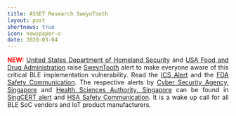 ```yaml
---
title: ASSET Research SweynTooth
layout: post
shortnews: true
icon: newspaper-o
date: 2020-03-04
---
```

<p style="text-align:justify">
<font color="red"><b>NEW:</b></font> 
<a href="https://www.dhs.gov/">United States Department of Homeland Security</a> and <a href="https://www.fda.gov/home">USA Food and Drug Administration</a> 
raise <a href="https://asset-group.github.io/disclosures/sweyntooth/">SweynTooth</a> alert to make everyone aware of this critical BLE implementation 
vulnerability. Read the <a href="https://www.us-cert.gov/ics/alerts/ics-alert-20-063-01">ICS Alert</a> and the <a href="https://www.fda.gov/medical-devices/safety-communications/sweyntooth-cybersecurity-vulnerabilities-may-affect-certain-medical-devices-fda-safety-communication">FDA Safety Communication</a>. The respective alerts by 
<a href="https://www.csa.gov.sg/">Cyber Security Agency, Singapore</a> and <a href="https://www.hsa.gov.sg/">Health Sciences Authority, Singapore</a> can be 
found in <a href="https://www.csa.gov.sg/singcert/alerts/multiple-vulnerabilities-in-bluetooth-low-energy-devices">SingCERT alert</a> and 
<a href="https://www.hsa.gov.sg/announcements/news/hsa-safety-communication-sweyntooth-cybersecurity-vulnerabilities-affecting-certain-bluetooth-enabled-medical-devices">HSA Safety Communication</a>. 
It is a wake up call for all BLE SoC vendors and IoT product manufacturers. 
</p> 
